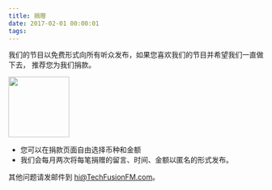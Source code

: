 ```yaml
---
title: 捐赠
date: 2017-02-01 00:00:01
tags:
---
```


我们的节目以免费形式向所有听众发布，如果您喜欢我们的节目并希望我们一直做下去， 推荐您为我们捐款。

<a href = "https://paypal.me/techfusionfm/5"><img src="https://techfusionfm.com/images/donate.svg" width="120px"></button></a>

- 您可以在捐款页面自由选择币种和金额
- 我们会每月两次将每笔捐赠的留言、时间、金额以匿名的形式发布。

其他问题请发邮件到 hi@TechFusionFM.com。
